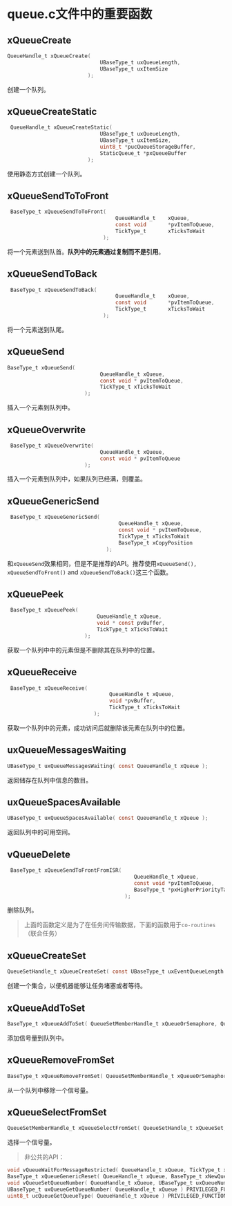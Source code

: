 # queue.c文件中的重要函数

## xQueueCreate

```c
QueueHandle_t xQueueCreate(
							  UBaseType_t uxQueueLength,
							  UBaseType_t uxItemSize
						  );
```

创建一个队列。

## xQueueCreateStatic

```c
 QueueHandle_t xQueueCreateStatic(
							  UBaseType_t uxQueueLength,
							  UBaseType_t uxItemSize,
							  uint8_t *pucQueueStorageBuffer,
							  StaticQueue_t *pxQueueBuffer
						  );
```

使用静态方式创建一个队列。

## xQueueSendToToFront

```c
 BaseType_t xQueueSendToToFront(
								   QueueHandle_t	xQueue,
								   const void		*pvItemToQueue,
								   TickType_t		xTicksToWait
							   );
```

将一个元素送到队首。**队列中的元素通过复制而不是引用**。

## xQueueSendToBack

```c
 BaseType_t xQueueSendToBack(
								   QueueHandle_t	xQueue,
								   const void		*pvItemToQueue,
								   TickType_t		xTicksToWait
							   );
```

将一个元素送到队尾。

## xQueueSend

```c
BaseType_t xQueueSend(
							  QueueHandle_t xQueue,
							  const void * pvItemToQueue,
							  TickType_t xTicksToWait
						 );
```

插入一个元素到队列中。

## xQueueOverwrite

```c
 BaseType_t xQueueOverwrite(
							  QueueHandle_t xQueue,
							  const void * pvItemToQueue
						 );
```

插入一个元素到队列中，如果队列已经满，则覆盖。

## xQueueGenericSend

```c
 BaseType_t xQueueGenericSend(
									QueueHandle_t xQueue,
									const void * pvItemToQueue,
									TickType_t xTicksToWait
									BaseType_t xCopyPosition
								);
```

和`xQueueSend`效果相同，但是不是推荐的API。推荐使用`xQueueSend(), xQueueSendToFront()` and `xQueueSendToBack()`这三个函数。

## xQueuePeek

```c
 BaseType_t xQueuePeek(
							 QueueHandle_t xQueue,
							 void * const pvBuffer,
							 TickType_t xTicksToWait
						 );
```

获取一个队列中中的元素但是不删除其在队列中的位置。

## xQueueReceive

```c
 BaseType_t xQueueReceive(
								 QueueHandle_t xQueue,
								 void *pvBuffer,
								 TickType_t xTicksToWait
							);
```

获取一个队列中的元素，成功访问后就删除该元素在队列中的位置。

## uxQueueMessagesWaiting

```c
UBaseType_t uxQueueMessagesWaiting( const QueueHandle_t xQueue );
```

返回储存在队列中信息的数目。

## uxQueueSpacesAvailable

```c
UBaseType_t uxQueueSpacesAvailable( const QueueHandle_t xQueue );
```

返回队列中的可用空间。

## vQueueDelete

```c
 BaseType_t xQueueSendToFrontFromISR(
										 QueueHandle_t xQueue,
										 const void *pvItemToQueue,
										 BaseType_t *pxHigherPriorityTaskWoken
									  );
```

删除队列。

> 上面的函数定义是为了在任务间传输数据，下面的函数用于`co-routines`（联合任务）

## xQueueCreateSet

```c
QueueSetHandle_t xQueueCreateSet( const UBaseType_t uxEventQueueLength ) PRIVILEGED_FUNCTION;
```

创建一个集合，以便机器能够让任务堵塞或者等待。

## xQueueAddToSet

```c
BaseType_t xQueueAddToSet( QueueSetMemberHandle_t xQueueOrSemaphore, QueueSetHandle_t xQueueSet ) PRIVILEGED_FUNCTION;
```

添加信号量到队列中。

## xQueueRemoveFromSet

```c
BaseType_t xQueueRemoveFromSet( QueueSetMemberHandle_t xQueueOrSemaphore, QueueSetHandle_t xQueueSet ) PRIVILEGED_FUNCTION;
```

从一个队列中移除一个信号量。

## xQueueSelectFromSet

```c
QueueSetMemberHandle_t xQueueSelectFromSet( QueueSetHandle_t xQueueSet, const TickType_t xTicksToWait ) PRIVILEGED_FUNCTION;
```

选择一个信号量。

> 非公共的API：

```c
void vQueueWaitForMessageRestricted( QueueHandle_t xQueue, TickType_t xTicksToWait, const BaseType_t xWaitIndefinitely ) PRIVILEGED_FUNCTION;
BaseType_t xQueueGenericReset( QueueHandle_t xQueue, BaseType_t xNewQueue ) PRIVILEGED_FUNCTION;
void vQueueSetQueueNumber( QueueHandle_t xQueue, UBaseType_t uxQueueNumber ) PRIVILEGED_FUNCTION;
UBaseType_t uxQueueGetQueueNumber( QueueHandle_t xQueue ) PRIVILEGED_FUNCTION;
uint8_t ucQueueGetQueueType( QueueHandle_t xQueue ) PRIVILEGED_FUNCTION;
```

